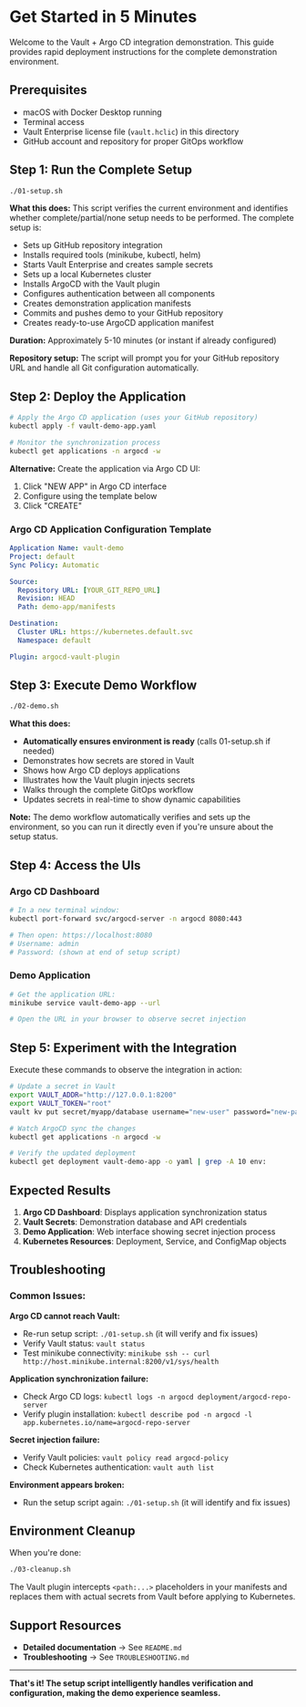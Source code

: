 # Get Started in 5 Minutes

Welcome to the Vault + Argo CD integration demonstration. This guide provides rapid deployment instructions for the complete demonstration environment.

## Prerequisites

- macOS with Docker Desktop running
- Terminal access
- Vault Enterprise license file (`vault.hclic`) in this directory
- GitHub account and repository for proper GitOps workflow

## Step 1: Run the Complete Setup

```bash
./01-setup.sh
```

**What this does:**
This script verifies the current environment and identifies whether complete/partial/none setup needs to be performed. The complete setup is:
- Sets up GitHub repository integration
- Installs required tools (minikube, kubectl, helm)
- Starts Vault Enterprise and creates sample secrets
- Sets up a local Kubernetes cluster
- Installs ArgoCD with the Vault plugin
- Configures authentication between all components
- Creates demonstration application manifests
- Commits and pushes demo to your GitHub repository
- Creates ready-to-use ArgoCD application manifest

**Duration:** Approximately 5-10 minutes (or instant if already configured)

**Repository setup:** The script will prompt you for your GitHub repository URL and handle all Git configuration automatically.

## Step 2: Deploy the Application

```bash
# Apply the Argo CD application (uses your GitHub repository)
kubectl apply -f vault-demo-app.yaml

# Monitor the synchronization process
kubectl get applications -n argocd -w
```

**Alternative:** Create the application via Argo CD UI:
1. Click "NEW APP" in Argo CD interface
2. Configure using the template below
3. Click "CREATE"

### Argo CD Application Configuration Template

```yaml
Application Name: vault-demo
Project: default
Sync Policy: Automatic

Source:
  Repository URL: [YOUR_GIT_REPO_URL]
  Revision: HEAD
  Path: demo-app/manifests

Destination:
  Cluster URL: https://kubernetes.default.svc
  Namespace: default

Plugin: argocd-vault-plugin
```

## Step 3: Execute Demo Workflow

```bash
./02-demo.sh
```

**What this does:**
- **Automatically ensures environment is ready** (calls 01-setup.sh if needed)
- Demonstrates how secrets are stored in Vault
- Shows how Argo CD deploys applications
- Illustrates how the Vault plugin injects secrets
- Walks through the complete GitOps workflow
- Updates secrets in real-time to show dynamic capabilities

**Note:** The demo workflow automatically verifies and sets up the environment, so you can run it directly even if you're unsure about the setup status.

## Step 4: Access the UIs

### Argo CD Dashboard
```bash
# In a new terminal window:
kubectl port-forward svc/argocd-server -n argocd 8080:443

# Then open: https://localhost:8080
# Username: admin
# Password: (shown at end of setup script)
```

### Demo Application
```bash
# Get the application URL:
minikube service vault-demo-app --url

# Open the URL in your browser to observe secret injection
```

## Step 5: Experiment with the Integration

Execute these commands to observe the integration in action:

```bash
# Update a secret in Vault
export VAULT_ADDR="http://127.0.0.1:8200"
export VAULT_TOKEN="root"
vault kv put secret/myapp/database username="new-user" password="new-password"

# Watch ArgoCD sync the changes
kubectl get applications -n argocd -w

# Verify the updated deployment
kubectl get deployment vault-demo-app -o yaml | grep -A 10 env:
```

## Expected Results

1. **Argo CD Dashboard**: Displays application synchronization status
2. **Vault Secrets**: Demonstration database and API credentials
3. **Demo Application**: Web interface showing secret injection process
4. **Kubernetes Resources**: Deployment, Service, and ConfigMap objects

## Troubleshooting

### Common Issues:

**Argo CD cannot reach Vault:**
- Re-run setup script: `./01-setup.sh` (it will verify and fix issues)
- Verify Vault status: `vault status`
- Test minikube connectivity: `minikube ssh -- curl http://host.minikube.internal:8200/v1/sys/health`

**Application synchronization failure:**
- Check Argo CD logs: `kubectl logs -n argocd deployment/argocd-repo-server`
- Verify plugin installation: `kubectl describe pod -n argocd -l app.kubernetes.io/name=argocd-repo-server`

**Secret injection failure:**
- Verify Vault policies: `vault policy read argocd-policy`
- Check Kubernetes authentication: `vault auth list`

**Environment appears broken:**
- Run the setup script again: `./01-setup.sh` (it will identify and fix issues)

## Environment Cleanup

When you're done:

```bash
./03-cleanup.sh
```

The Vault plugin intercepts `<path:...>` placeholders in your manifests and replaces them with actual secrets from Vault before applying to Kubernetes.

## Support Resources

- **Detailed documentation** → See `README.md`
- **Troubleshooting** → See `TROUBLESHOOTING.md`

---

**That's it! The setup script intelligently handles verification and configuration, making the demo experience seamless.** 